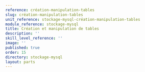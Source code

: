 ```yaml
---
reference: création-manipulation-tables
slug: création-manipulation-tables
unit_reference: stockage-mysql-création-manipulation-tables
module_reference: stockage-mysql
title: Création et manipulation de tables
description: ''
skill_level_reference: ''
image: ''
published: true
order: 15
directory: stockage-mysql
layout: parts
---
```

